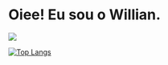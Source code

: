 # Oiee! Eu sou o Willian.

<picture>
  <source
    srcset="https://github-readme-stats.vercel.app/api?username=Willian-Theodoro&show_icons=true&theme=dark"
    media="(prefers-color-scheme: dark)"
  />
  <source
    srcset="https://github-readme-stats.vercel.app/api?username=Willian-Theodoro&show_icons=true"
    media="(prefers-color-scheme: light), (prefers-color-scheme: no-preference)"
  />
  <img src="https://github-readme-stats.vercel.app/api?username=Willian-Theodoro&show_icons=true" />
</picture>

[![Top Langs](https://github-readme-stats.vercel.app/api/top-langs/?username=Willian-Theodoro&layout=donut-vertical)](https://github.com/Willian-Theodoro/github-readme-stats)
